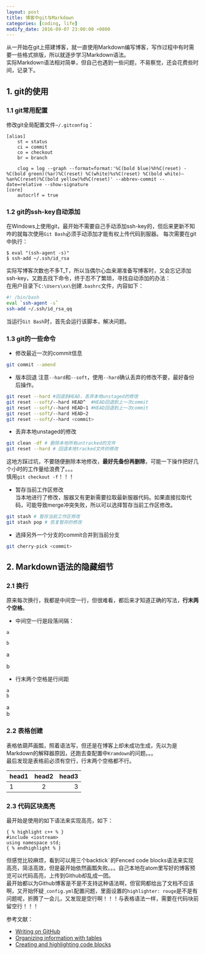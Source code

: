 ```yaml
---
layout: post
title: 博客中git与Markdown
categories: [coding, life]
modify_date: 2016-09-07 23:00:00 +0800
---
```


从一开始在git上搭建博客，就一直使用Markdown编写博客，写作过程中有时需要一些格式排版，所以就逐步学习Markdown语法。  
实际Markdown语法相对简单，但自己也遇到一些问题，不易察觉，还会花费些时间，记录下。  

## 1. git的使用

### 1.1 git常用配置
修改git全局配置文件`~/.gitconfig`：

```
[alias]
	st = status
	ci = commit
	co = checkout
	br = branch

	clog = log --graph --format=format:'%C(bold blue)%h%C(reset) - %C(bold green)(%ar)%C(reset) %C(white)%s%C(reset) %C(bold white)— %an%C(reset)%C(bold yellow)%d%C(reset)' --abbrev-commit --date=relative --show-signature
[core]
	autocrlf = true
```

### 1.2 git的ssh-key自动添加
在Windows上使用git，最开始不需要自己手动添加ssh-key的，但后来更新不知咋的就每次使用`Git Bash`必须手动添加才能有权上传代码到服器。
每次需要在git中执行：  

```
$ eval "(ssh-agent -s)"
$ ssh-add ~/.ssh/id_rsa
```

实际写博客次数也不多T_T，所以当偶尔心血来潮准备写博客时，又会忘记添加ssh-key，又跑去找下命令，终于忍不了繁琐，寻找自动添加的办法：  
在用户目录下`C:\Users\xx\`创建`.bashrc`文件，内容如下：

```bash
#! /bin/bash
eval `ssh-agent -s`
ssh-add ~/.ssh/id_rsa_qq
```

当运行`Git Bash`时，首先会运行该脚本，解决问题。

### 1.3 git的一些命令

* 修改最近一次的commit信息

```bash
git commit --amend

```

* 版本回退
注意`--hard`和`--soft`，使用`--hard`确认丢弃的修改不要，最好备份后操作。  

```bash
git reset --hard #回退到HEAD，丢弃本地unstaged的修改
git reset --soft/--hard HEAD^  #HEAD回退到上一次commit
git reset --soft/--hard HEAD~1 #HEAD回退到上一次commit
git reset --soft/--hard HEAD~2
git reset --soft/--hard <commit>
```

* 丢弃本地unstaged的修改

```bash
git clean -df # 删除本地所有untracked的文件
git reset --hard # 回退本地tracked文件的修改
```

这地方踩过坑，不要随便删除本地修改，**最好先备份再删除**，可能一下操作把好几个小时的工作量给浪费了。。。  
慎用`git checkout -f`！！！  

* 暂存当前工作区修改  
当本地进行了修改，服器又有更新需要拉取最新服器代码。如果直接拉取代码，可能导致merge冲突失败，所以可以选择暂存当前工作区修改。

```bash
git stash # 暂存当前工作区修改
git stash pop # 恢复暂存的修改
```

* 选择另外一个分支的commit合并到当前分支

```bash
git cherry-pick <commit>
```

## 2. Markdown语法的隐藏细节

### 2.1 换行
原来每次换行，我都是中间空一行，但很难看，都后来才知道正确的写法，**行末两个空格**。  

* 中间空一行是段落间隔：

```
a

b
```

a

b

* 行末两个空格是行间距

```
a  
b
```

a  
b

### 2.2 表格创建
表格依葫芦画瓢，照着语法写，但还是在博客上却未成功生成，先以为是Markdown的解释器原因，还跑去查配置中`Kramdown`的问题。。。  
最后发现是表格前必须有空行，行末两个空格都不行。

| head1 | head2 | head3 |
| :---- | :---: | ----: |
| 1 | 2 | 3 |

### 2.3 代码区块高亮
最开始是使用的如下语法来实现高亮，如下：  

```
{ % highlight c++ % }
#include <iostream>
using namespace std;
{ % endhighlight % }

```
但感觉比较麻烦，看到可以用三个backtick`` ` ``的Fenced code blocks语法来实现高亮，简洁高效，但是最开始依然画瓢失败。。。自己本地在atom里写好的博客预览可以代码高亮，上传到Github却乱成一团。  
最开始都以为Github博客是不是不支持这种语法啊，但官网都给出了文档不应该啊，又开始怀疑`_config.yml`配置问题，里面设置的`highlighter: rouge`是不是有问题呢，折腾了一会儿，又发现是空行啊！！！与表格语法一样，需要在代码块前留空行！！！

参考文献：  
* [Writing on GitHub](https://help.github.com/categories/writing-on-github/)
* [Organizing information with tables](https://help.github.com/articles/organizing-information-with-tables/)  
* [Creating and highlighting code blocks](https://help.github.com/articles/creating-and-highlighting-code-blocks/)  
